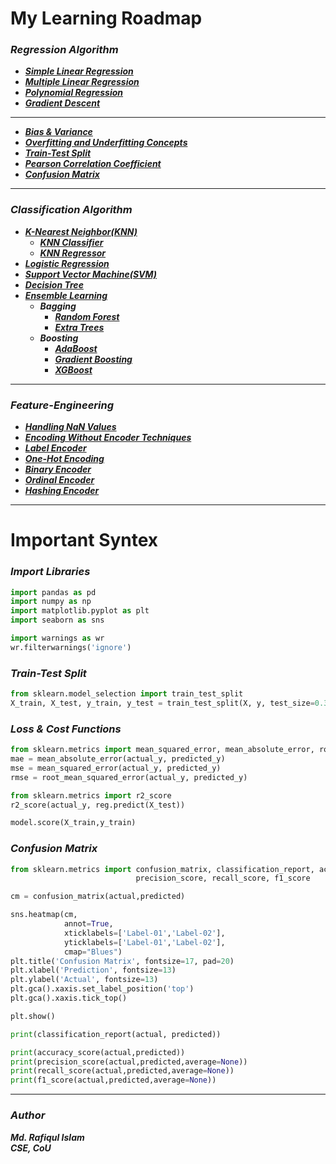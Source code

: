 # My Learning Roadmap

### ***Regression Algorithm***
- [***Simple Linear Regression***](https://github.com/Rafiqul-Islam12/Machine-Learning-Algorithm/blob/main/Linear%20Regression/Simple%20Linear%20Regression.ipynb)
- [***Multiple Linear Regression***](https://github.com/Rafiqul-Islam12/Machine-Learning-Algorithm/blob/main/Linear%20Regression/Multiple%20Linear%20Regression.ipynb)
- [***Polynomial Regression***](https://github.com/Rafiqul-Islam12/Machine-Learning-Algorithm/blob/main/Polynomial%20Regression/Polynomial%20Regression.ipynb)
- [***Gradient Descent***](https://github.com/Rafiqul-Islam12/Machine-Learning-Algorithm/blob/main/Polynomial%20Regression/Polynomial%20Regression.ipynb)
  
---
- [***Bias & Variance***](https://github.com/Rafiqul-Islam12/Machine-Learning-Algorithm/blob/main/Regression%20Analysis/Bias%20%26%20Variance.ipynb)
- [***Overfitting and Underfitting Concepts***](https://github.com/Rafiqul-Islam12/Machine-Learning-Algorithm/blob/main/Regression%20Analysis/Overfitting%20and%20Underfitting%20Concepts.ipynb)
- [***Train-Test Split***](https://github.com/Rafiqul-Islam12/Machine-Learning-Algorithm/blob/main/Regression%20Analysis/Train-Test%20Split.ipynb)
- [***Pearson Correlation Coefficient***](https://github.com/Rafiqul-Islam12/Machine-Learning-Algorithm/blob/main/Regression%20Analysis/Pearson%20Correlation%20Coefficient.ipynb)
- [***Confusion Matrix***](https://github.com/Rafiqul-Islam12/Machine-Learning-Algorithm/tree/main/Confusion%20Matrix)
---
### ***Classification Algorithm***
- [***K-Nearest Neighbor(KNN)***](https://github.com/Rafiqul-Islam12/Machine-Learning-Algorithm/tree/main/K-Nearest%20Neighbor(KNN))
   - [***KNN Classifier***](https://github.com/Rafiqul-Islam12/Machine-Learning-Algorithm/blob/main/K-Nearest%20Neighbor(KNN)/KNN%20Classifier.ipynb)
   - [***KNN Regressor***](https://github.com/Rafiqul-Islam12/Machine-Learning-Algorithm/blob/main/K-Nearest%20Neighbor(KNN)/KNN%20Regressor.ipynb)
- [***Logistic Regression***](https://github.com/Rafiqul-Islam12/Machine-Learning-Algorithm/tree/main/Logistic%20Regression)
- [***Support Vector Machine(SVM)***](https://github.com/Rafiqul-Islam12/Machine-Learning-Algorithm/tree/main/Support%20Vector%20Machine(SVM))
- [***Decision Tree***](https://github.com/Rafiqul-Islam12/Machine-Learning-Algorithm/tree/main/Decision%20Tree)
- [***Ensemble Learning***](https://github.com/Rafiqul-Islam12/Machine-Learning-Algorithm/tree/main/Ensemble%20Learning)
  - ***Bagging***
    - [***Random Forest***](https://github.com/Rafiqul-Islam12/Machine-Learning-Algorithm/tree/main/Random%20Forest)
    - [***Extra Trees***](https://github.com/Rafiqul-Islam12/Machine-Learning-Algorithm/tree/main/Extra%20Trees)
  - ***Boosting***
    - [***AdaBoost***](https://github.com/Rafiqul-Islam12/Machine-Learning-Algorithm/tree/main/AdaBoost%20Algorithm)
    - [***Gradient Boosting***](https://github.com/Rafiqul-Islam12/Machine-Learning-Algorithm/tree/main/Gradient%20Boosting)
    - [***XGBoost***]()
---
### ***Feature-Engineering***
- [***Handling NaN Values***](https://github.com/Rafiqul-Islam12/Feature-Engineering/blob/main/1.%20Handling%20NaN%20Values.ipynb)
- [***Encoding Without Encoder Techniques***](https://github.com/Rafiqul-Islam12/Feature-Engineering/blob/main/2.%20Encoding%20Without%20%20Encoder%20Techniques.ipynb)
- [***Label Encoder***](https://github.com/Rafiqul-Islam12/Feature-Engineering/blob/main/3.%20Label%20Encoder.ipynb)
- [***One-Hot Encoding***](https://github.com/Rafiqul-Islam12/Feature-Engineering/blob/main/4.%20One-Hot%20Encoding.ipynb)
- [***Binary Encoder***](https://github.com/Rafiqul-Islam12/Feature-Engineering/blob/main/5.%20%20Binary%20Encoder.ipynb)
- [***Ordinal Encoder***](https://github.com/Rafiqul-Islam12/Feature-Engineering/blob/main/6.%20Ordinal%20Encoder.ipynb)
- [***Hashing Encoder***](https://github.com/Rafiqul-Islam12/Feature-Engineering/blob/main/7.%20Hashing%20Encoder.ipynb)

---
# Important Syntex
### ***Import Libraries***  
```python
import pandas as pd
import numpy as np
import matplotlib.pyplot as plt
import seaborn as sns

import warnings as wr
wr.filterwarnings('ignore')
```
### ***Train-Test Split***  
```python
from sklearn.model_selection import train_test_split
X_train, X_test, y_train, y_test = train_test_split(X, y, test_size=0.30, random_state=42)
```

### ***Loss & Cost Functions***  
```python
from sklearn.metrics import mean_squared_error, mean_absolute_error, root_mean_squared_error
mae = mean_absolute_error(actual_y, predicted_y)
mse = mean_squared_error(actual_y, predicted_y)
rmse = root_mean_squared_error(actual_y, predicted_y)
```
```python
from sklearn.metrics import r2_score
r2_score(actual_y, reg.predict(X_test))
```
```python
model.score(X_train,y_train)
```

### ***Confusion Matrix***  
```python
from sklearn.metrics import confusion_matrix, classification_report, accuracy_score,
                            precision_score, recall_score, f1_score
```
```python
cm = confusion_matrix(actual,predicted)
```
```python
sns.heatmap(cm, 
            annot=True,
            xticklabels=['Label-01','Label-02'],
            yticklabels=['Label-01','Label-02'],
            cmap="Blues")
plt.title('Confusion Matrix', fontsize=17, pad=20)
plt.xlabel('Prediction', fontsize=13)
plt.ylabel('Actual', fontsize=13)
plt.gca().xaxis.set_label_position('top') 
plt.gca().xaxis.tick_top()

plt.show()
```
```python
print(classification_report(actual, predicted))
```
```python
print(accuracy_score(actual,predicted))
print(precision_score(actual,predicted,average=None))
print(recall_score(actual,predicted,average=None))
print(f1_score(actual,predicted,average=None))
```

---
### ***Author***
***Md. Rafiqul Islam***  
***CSE, CoU*** 


